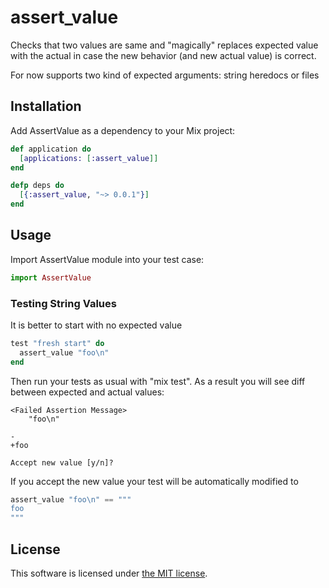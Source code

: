 # assert_value

Checks that two values are same and "magically" replaces expected value
with the actual in case the new behavior (and new actual value) is correct.

For now supports two kind of expected arguments: string heredocs or files


## Installation

Add AssertValue as a dependency to your Mix project:

```elixir
def application do
  [applications: [:assert_value]]
end

defp deps do
  [{:assert_value, "~> 0.0.1"}]
end
```

## Usage

Import AssertValue module into your test case:

```elixir
import AssertValue
```

### Testing String Values

It is better to start with no expected value

```elixir
test "fresh start" do
  assert_value "foo\n"
end
```
Then run your tests as usual with "mix test".
As a result you will see diff between expected and actual values:
```
<Failed Assertion Message>
    "foo\n"

-
+foo

Accept new value [y/n]?
```
If you accept the new value your test will be automatically modified to
```elixir
assert_value "foo\n" == """
foo
"""
```

## License

This software is licensed under [the MIT license](LICENSE).
